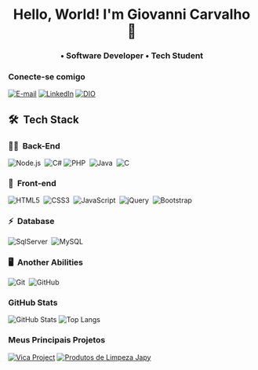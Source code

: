 <h1 align="center">
  Hello, World! I'm Giovanni Carvalho 👋
</h1>
<h3 align="center">
    • Software Developer • Tech Student
</h3>

### Conecte-se comigo
[![E-mail](https://img.shields.io/badge/-Email-000?style=for-the-badge&logo=microsoft-outlook&logoColor=E94D5F)](mailto:giovanni122carvalho@gmail.com)
[![LinkedIn](https://img.shields.io/badge/-LinkedIn-000?style=for-the-badge&logo=linkedin&logoColor=30A3DC)](https://www.linkedin.com/in/giovannicarvxlho/)
[![DIO](https://img.shields.io/badge/-Perfil%20DIO-932ED1?style=for-the-badge)](https://www.dio.me/users/giovannicarvalho17)

## 🛠 &nbsp;Tech Stack

### 👩‍💻 &nbsp;Back-End

![Node.js](https://img.shields.io/badge/Node.js-000?style=for-the-badge&logo=node.js&logoColor=53D9A2)&nbsp;
![C#](https://img.shields.io/badge/C%23-239120?style=for-the-badge&logo=csharp&logoColor=white&labelColor=white)
![PHP](https://img.shields.io/badge/PHP-000?style=for-the-badge&logo=php&logoColor=777BB4)&nbsp;
![Java](https://img.shields.io/badge/Java-000?style=for-the-badge&logo=openjdk&logoColor=white)&nbsp;
![C](https://img.shields.io/badge/C-000?style=for-the-badge&logo=c&logoColor=A8B9CC)&nbsp;


### 🎨 &nbsp;Front-end

![HTML5](https://img.shields.io/badge/HTML-000?style=for-the-badge&logo=html5&logoColor=30A3DC)&nbsp;
![CSS3](https://img.shields.io/badge/CSS3-000?style=for-the-badge&logo=css3&logoColor=E94D5F)&nbsp;
![JavaScript](https://img.shields.io/badge/JavaScript-000?style=for-the-badge&logo=javascript&logoColor=30A3DC)&nbsp;
![jQuery](https://img.shields.io/badge/jQuery-000?style=for-the-badge&logo=jquery&logoColor=5ED3F3)&nbsp;
![Bootstrap](https://img.shields.io/badge/Bootstrap-000?style=for-the-badge&logo=bootstrap&logoColor=563D7C)&nbsp;

### ⚡ &nbsp;Database

![SqlServer](https://img.shields.io/badge/-Microsoft%20SQL%20Server-000?style=for-the-badge&logo=microsoft%20sql%20server&logoColor=FDFD62)&nbsp;
![MySQL](https://img.shields.io/badge/-MySQL-000?style=for-the-badge&logo=mysql&logoColor=004D8F)&nbsp;

### 🖥️ &nbsp;Another Abilities

![Git](https://img.shields.io/badge/Git-000?style=for-the-badge&logo=git&logoColor=E94D5F)&nbsp;
![GitHub](https://img.shields.io/badge/GitHub-000?style=for-the-badge&logo=github&logoColor=30A3DC)&nbsp;

### GitHub Stats
![GitHub Stats](https://github-readme-stats.vercel.app/api?username=giovannicarvxlho&theme=transparent&bg_color=000&border_color=30A3DC&show_icons=true&icon_color=30A3DC&title_color=blue&text_color=FFF)
![Top Langs](https://github-readme-stats-git-masterrstaa-rickstaa.vercel.app/api/top-langs/?username=giovannicarvxlho&layout=compact&bg_color=000&border_color=30A3DC&title_color=blue&text_color=FFF)

### Meus Principais Projetos
[![Vica Project](https://github-readme-stats.vercel.app/api/pin/?username=giovannicarvxlho&repo=vica-project&bg_color=000&border_color=30A3DC&show_icons=true&icon_color=30A3DC&title_color=blue&text_color=FFF)](https://github.com/giovannicarvxlho/vica-project)
[![Produtos de Limpeza Japy](https://github-readme-stats.vercel.app/api/pin/?username=giovannicarvxlho&repo=produtos-de-limpeza&bg_color=000&border_color=30A3DC&show_icons=true&icon_color=30A3DC&title_color=blue&text_color=FFF)](https://github.com/giovannicarvxlho/produtos-de-limpeza)
